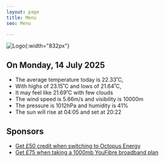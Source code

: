 ```yaml
---
layout: page
title: Menu
seo: Menu

---
```


![Logo](/images/logo.jpg){:width="832px"}

<!-- weather_marker starts -->
## On Monday, 14 July 2025

- The average temperature today is 22.33˚C,
- With highs of 23.15˚C and lows of 21.64˚C,
- It may feel like 21.69˚C with few clouds
- The wind speed is 5.66m/s and visibility is 10000m
- The pressure is 1012hPa and humidity is 41%
- The sun will rise at 04:05 and set at 20:22

<!-- weather_marker ends -->

## Sponsors

- [Get £50 credit when switching to Octopus Energy](https://bit.ly/3oD1nnS)
- [Get £75 when taking a 1000mb YouFibre broadband plan](https://aklam.io/91zWhU?)

